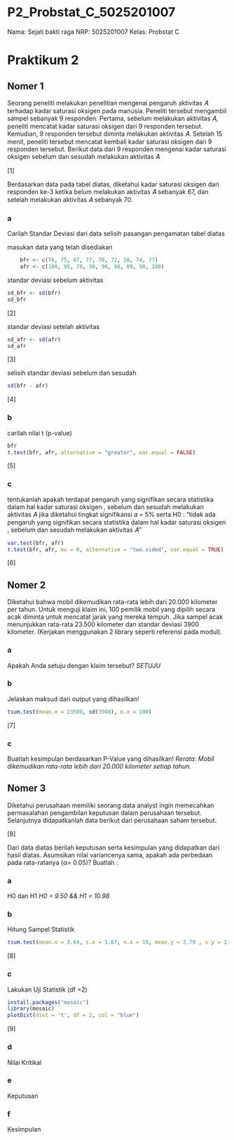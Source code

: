 # P2_Probstat_C_5025201007

Nama: Sejati bakti raga
NRP: 5025201007
Kelas: Probstat C

# Praktikum 2

## Nomer 1

Seorang peneliti melakukan penelitian mengenai pengaruh aktivitas 𝐴 terhadap
kadar saturasi oksigen pada manusia. Peneliti tersebut mengambil sampel
sebanyak 9 responden. Pertama, sebelum melakukan aktivitas 𝐴, peneliti mencatat
kadar saturasi oksigen dari 9 responden tersebut. Kemudian, 9 responden tersebut
diminta melakukan aktivitas 𝐴. Setelah 15 menit, peneliti tersebut mencatat kembali
kadar saturasi oksigen dari 9 responden tersebut. Berikut data dari 9 responden
mengenai kadar saturasi oksigen sebelum dan sesudah melakukan aktivitas 𝐴

[1]

Berdasarkan data pada tabel diatas, diketahui kadar saturasi oksigen dari
responden ke-3 ketika belum melakukan aktivitas 𝐴 sebanyak 67, dan setelah
melakukan aktivitas 𝐴 sebanyak 70.

### a
Carilah Standar Deviasi dari data selisih pasangan pengamatan tabel diatas

masukan data yang telah disediakan
```R
    bfr <- c(78, 75, 67, 77, 70, 72, 28, 74, 77)
    afr <- c(100, 95, 70, 90, 90, 90, 89, 90, 100)
```
standar deviasi sebelum aktivitas
```R
sd_bfr <- sd(bfr)
sd_bfr
```
[2]

standar deviasi setelah aktivitas
```R
sd_afr <- sd(afr)
sd_afr
```
[3]

selisih standar deviasi sebelum dan sesudah
```R
sd(bfr - afr)
```
[4]

### b
carilah nilai t (p-value)
```R
bfr
t.test(bfr, afr, alternative = "greater", var.equal = FALSE)
```
[5]

### c
tentukanlah apakah terdapat pengaruh yang signifikan secara statistika
dalam hal kadar saturasi oksigen , sebelum dan sesudah melakukan
aktivitas 𝐴 jika diketahui tingkat signifikansi 𝛼 = 5% serta H0 : “tidak ada
pengaruh yang signifikan secara statistika dalam hal kadar saturasi
oksigen , sebelum dan sesudah melakukan aktivitas 𝐴”
```R
var.test(bfr, afr)
t.test(bfr, afr, mu = 0, alternative = "two.sided", var.equal = TRUE)
```
[6]

## Nomer 2
Diketahui bahwa mobil dikemudikan rata-rata lebih dari 20.000 kilometer per tahun. Untuk menguji klaim ini, 100 pemilik mobil yang dipilih secara acak diminta untuk mencatat jarak yang mereka tempuh. Jika sampel acak menunjukkan rata-rata 23.500 kilometer dan standar deviasi 3900 kilometer. (Kerjakan menggunakan 2 library seperti referensi pada modul).

### a
Apakah Anda setuju dengan klaim tersebut?
_SETUJU_

### b
Jelaskan maksud dari output yang dihasilkan!
```R
tsum.test(mean.x = 23500, sd(3900), n.x = 100)
```
[7]

### c
Buatlah kesimpulan berdasarkan P-Value yang dihasilkan!
_Rerata: Mobil dikemudikan rata-rata lebih dari 20.000 kilometer setiap tahun._

## Nomer 3
Diketahui perusahaan memiliki seorang data analyst ingin memecahkan permasalahan pengambilan keputusan dalam perusahaan tersebut. Selanjutnya didapatkanlah data berikut dari perusahaan saham tersebut.

[8]

Dari data diatas berilah keputusan serta kesimpulan yang didapatkan dari hasil diatas. Asumsikan nilai variancenya sama, apakah ada perbedaan pada rata-ratanya (α= 0.05)? Buatlah :

### a
H0 dan H1 
_H0 = 9.50 && H1 = 10.98_

### b
Hitung Sampel Statistik 
```R
tsum.test(mean.x = 3.64, s.x = 1.67, n.x = 19, mean.y = 2.79 , s.y = 1.32, n.y = 27, alternative = "greater", var.equal = TRUE)
```
[8]

### c
Lakukan Uji Statistik (df =2) 
```R
install.packages("mosaic")
library(mosaic)
plotDist(dist = 't', df = 2, col = "blue")
```
[9]

### d
Nilai Kritikal 
### e
Keputusan 
### f
Kesimpulan

